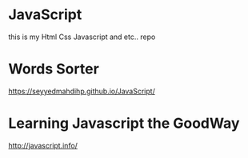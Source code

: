 # JavaScript
this is my Html Css Javascript and etc.. repo
# Words Sorter  
https://seyyedmahdihp.github.io/JavaScript/
# Learning Javascript the GoodWay
http://javascript.info/
